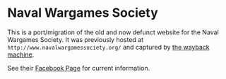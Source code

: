 # Naval Wargames Society

This is a port/migration of the old and now defunct website for the Naval Wargames Society.
It was previously hosted at `http://www.navalwargamessociety.org/` and captured by
[the wayback machine](https://web.archive.org/web/20220819121151/http://navalwargamessociety.org/index.html).

See their [Facebook Page](https://www.facebook.com/navalwargamessociety/) for current information.
